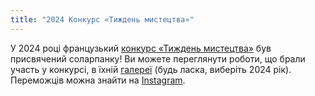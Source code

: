 ```yaml
---
title: "2024 Конкурс «Тиждень мистецтва»"
---
```


У 2024 році французький [конкурс «Тиждень мистецтва»](https://www.weekandart.com/) був присвячений соларпанку! Ви можете переглянути роботи, що брали участь у конкурсі, в їхній [галереї](https://galerie.weekandart.com/) (будь ласка, виберіть 2024 рік). Переможців можна знайти на [Instagram](https://www.instagram.com/p/C8SeLL0qhGE/).
